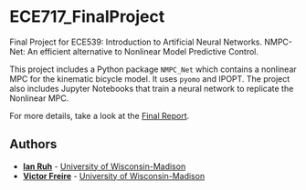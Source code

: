 # ECE717_FinalProject
Final Project for ECE539: Introduction to Artificial Neural Networks. NMPC-Net: An efficient alternative to Nonlinear Model Predictive Control.

This project includes a Python package `NMPC_Net` which contains a nonlinear MPC for the kinematic bicycle model. It uses `pyomo` and IPOPT.
The project also includes Jupyter Notebooks that train a neural network to replicate the Nonlinear MPC.

For more details, take a look at the [Final Report]().


## Authors
* [**Ian Ruh**](mailto:iruh@wisc.edu) - [University of Wisconsin-Madison](https://www.wisc.edu/)
* [**Victor Freire**](mailto:freiremelgiz@wisc.edu) - [University of Wisconsin-Madison](https://www.wisc.edu/)

